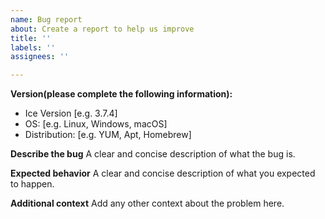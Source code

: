 ```yaml
---
name: Bug report
about: Create a report to help us improve
title: ''
labels: ''
assignees: ''

---
```


**Version(please complete the following information):**
 - Ice Version [e.g. 3.7.4]
 - OS: [e.g. Linux, Windows, macOS]
 - Distribution: [e.g. YUM, Apt, Homebrew]

**Describe the bug**
A clear and concise description of what the bug is.

**Expected behavior**
A clear and concise description of what you expected to happen.

**Additional context**
Add any other context about the problem here.
